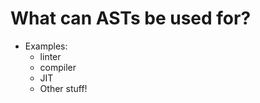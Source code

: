 # What can ASTs be used for?

- Examples:
    - linter
    - compiler
    - JIT
    - Other stuff!

